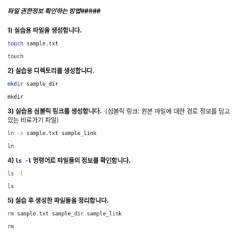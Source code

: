 ##### 파일 권한정보 확인하는 방법#####

**1) 실습용 파일을 생성합니다.**
```bash
touch sample.txt
```
```tech
touch
```

**2) 실습용 디렉토리를 생성합니다.**
```bash
mkdir sample_dir
```
```tech
mkdir
```

**3) 실습용 심볼릭 링크를 생성합니다.**
    ·(심볼릭 링크: 원본 파일에 대한 경로 정보를 담고 있는 바로가기 파일)
```bash
ln -s sample.txt sample_link
```
```tech
ln
```

**4) `ls -l` 명령어로 파일들의 정보를 확인합니다.**
```bash
ls -l
```
```tech
ls
```

**5) 실습 후 생성한 파일들을 정리합니다.**
```bash
rm sample.txt sample_dir sample_link
```
```tech
rm
```